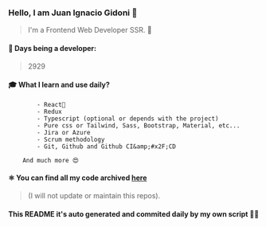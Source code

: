 ### Hello, I am Juan Ignacio Gidoni 🤘
  
  > I&#39;m a Frontend Web Developer SSR. 🍻
  
  #### 🚀 Days being a developer: 
  
  > 2929
  
  #### 🎓 What I learn and use daily?
  
  >   
            - React🍻
            - Redux
            - Typescript (optional or depends with the project)
            - Pure css or Tailwind, Sass, Bootstrap, Material, etc...
            - Jira or Azure
            - Scrum methodology
            - Git, Github and Github CI&amp;#x2F;CD
        
        And much more 😍
  
  #### ⚛️ You can find all my code archived [here](https:&#x2F;&#x2F;github.com&#x2F;JuanGidoni&#x2F;archive)
  
  > (I will not update or maintain this repos).
  
  #### This README it&#39;s auto generated and commited daily by my own script 🚀😍
  